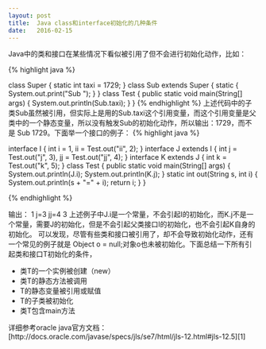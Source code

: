```yaml
---
layout: post
title:  Java class和interface初始化的几种条件
date:   2016-02-15
---
```


<p class="intro"><span class="dropcap">J</span>ava中的类和接口在某些情况下看似被引用了但不会进行初始化动作，比如：</p>

{% highlight java %}

class Super {
	static int taxi = 1729;
}
class Sub extends Super {
	static { System.out.print("Sub "); }
}
class Test {
	public static void main(String[] args) {
	    System.out.println(Sub.taxi);
	}
}
{% endhighlight %}
上述代码中的子类Sub虽然被引用，但实际上是用的Sub.taxi这个引用变量，而这个引用变量是父类中的一个静态变量，所以没有触发Sub的初始化动作，所以输出：1729，而不是 Sub 1729。下面举一个接口的例子：
{% highlight java %}

interface I {
	int i = 1, ii = Test.out("ii", 2);
}
interface J extends I {
	int j = Test.out("j", 3), jj = Test.out("jj", 4);
}
interface K extends J {
	int k = Test.out("k", 5);
}
class Test {
	public static void main(String[] args) {
	    System.out.println(J.i);
	    System.out.println(K.j);
	}
	static int out(String s, int i) {
	    System.out.println(s + "=" + i);
	    return i;
	}
}

{% endhighlight %}

输出：
1
j=3
jj=4
3
  上述例子中J.i是一个常量，不会引起I的初始化，而K.j不是一个常量，需要J的初始化，但是不会引起父类接口I的初始化，也不会引起K自身的初始化。
  可以发现，尽管有些类和接口被引用了，却不会导致初始化动作，还有一个常见的例子就是 Object o = null;对象o也未被初始化。下面总结一下所有引起类和接口T初始化的条件，
<ul>
<li> 类T的一个实例被创建（new）	</li>
<li> 类T的静态方法被调用</li>
<li> T的静态变量被引用或赋值</li>
<li> T的子类被初始化</li>
<li> 类T包含main方法</li>
</ul>
详细参考oracle java官方文档：[http://docs.oracle.com/javase/specs/jls/se7/html/jls-12.html#jls-12.5][1]

[1]:	http://docs.oracle.com/javase/specs/jls/se7/html/jls-12.html#jls-12.5
